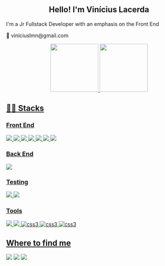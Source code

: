 <div align="center">
<h2>Hello! I'm Vinícius Lacerda </h2>
</div>

<div>
  <p> I'm a Jr Fullstack Developer with an emphasis on the Front End </p>
  <p> 📧 viniciuslmn@gmail.com </p>
</div>

<div align="center">
  <a href="https://github.com/ViniciusmnLacerda">
  <img height="130em" src="https://github-readme-stats.vercel.app/api?username=ViniciusmnLacerda&show_icons=true&theme=dracula&include_all_commits=true&count_private=true"/>
  <img height="130em" src="https://github-readme-stats.vercel.app/api/top-langs/?username=ViniciusmnLacerda&layout=compact&langs_count=7&theme=dracula"/>
<!--     <img heigh height="130em" src="https://github-readme-streak-stats.herokuapp.com/?user=ViniciusmnLacerda&theme=dark&fire=2FC18C&ring=2FC18C&background=1A1D21&currStreakLabel=2FC18C"/> -->
</div>


<h2> 👨‍💻 Stacks </h2>

<h3> Front End </h3>
<section>
  <img src="https://img.shields.io/badge/JavaScript-F7DF1E?style=for-the-badge&logo=javascript&logoColor=black" />
  <img src="https://img.shields.io/badge/React-20232A?style=for-the-badge&logo=react&logoColor=61DAFB" />
  <img src="https://img.shields.io/badge/HTML5-E34F26?style=for-the-badge&logo=html5&logoColor=white" />
  <img src="https://img.shields.io/badge/CSS3-1572B6?style=for-the-badge&logo=css3&logoColor=white" />
  <img src="https://img.shields.io/badge/React_Router-CA4245?style=for-the-badge&logo=react-router&logoColor=white" />
  <img src="https://img.shields.io/badge/Redux-593D88?style=for-the-badge&logo=redux&logoColor=white" />
  <img src="https://img.shields.io/badge/React_Hooks-43853D?style=for-the-badge&logo=react&logoColor=white" />
</section>

<h3> Back End </h3>
<section>
  <img src="https://img.shields.io/badge/MySQL-00000F?style=for-the-badge&logo=mysql&logoColor=white" />
</section>

<h3> Testing </h3>
<section>
  <img src="https://img.shields.io/badge/-TestingLibrary-%23E33332?style=for-the-badge&logo=testing-library&logoColor=white" />
  <img src="https://img.shields.io/badge/Jest-C21325?style=for-the-badge&logo=jest&logoColor=white" />
</section>

<h3> Tools </h3>
<section>
  <img src="https://img.shields.io/badge/Docker-2CA5E0?style=for-the-badge&logo=docker&logoColor=white" />
  <img src="https://img.shields.io/badge/VScode-5849be?style=for-the-badge&logo=VisualStudio&logoColor=white"/>
  <img src="https://img.shields.io/badge/Trello-0052CC?style=for-the-badge&logo=trello&logoColor=white" alt="css3"/>
  <img src="https://img.shields.io/badge/git-%23F05033.svg?style=for-the-badge&logo=git&logoColor=white" alt="css3" />
  <img src="https://img.shields.io/badge/github-%23121011.svg?style=for-the-badge&logo=github&logoColor=white" alt="css3" />
</section>

<h2> Where to find me </h2>
<section> 
  <a href="https://www.instagram.com/viniciuslmn/" target="_blank"><img src="https://img.shields.io/badge/-Instagram-%23E4405F?style=for-the-badge&logo=instagram&logoColor=white" target="_blank"></a>
 	<a href="https://www.linkedin.com/in/viniciuslmn/" target="_blank"><img src="https://img.shields.io/badge/-LinkedIn-%230077B5?style=for-the-badge&logo=linkedin&logoColor=white" target="_blank"></a> 
 <a href="https://www.linkedin.com/in/italo-rockenbach-594082132/" target="_blank"><img src="https://img.shields.io/badge/my_portfolio-000?style=for-the-badge&logo=ko-fi&logoColor=white" target="_blank"></a> 
</section>
